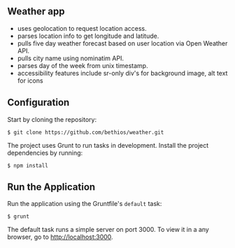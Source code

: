 ## Weather app
- uses geolocation to request location access. 
- parses location info to get longitude and latitude.
- pulls five day weather forecast based on user location via Open Weather API.
- pulls city name using nominatim API. 
- parses day of the week from unix timestamp. 
- accessibility features include sr-only div's for background image, alt text for icons

## Configuration

Start by cloning the repository:

```
$ git clone https://github.com/bethios/weather.git
```

The project uses Grunt to run tasks in development.
Install the project dependencies by running:

```
$ npm install
```

## Run the Application

Run the application using the Gruntfile's `default` task:

```
$ grunt
```

The default task runs a simple server on port 3000. To view it in a any browser, go to [http://localhost:3000](http://localhost:3000).


